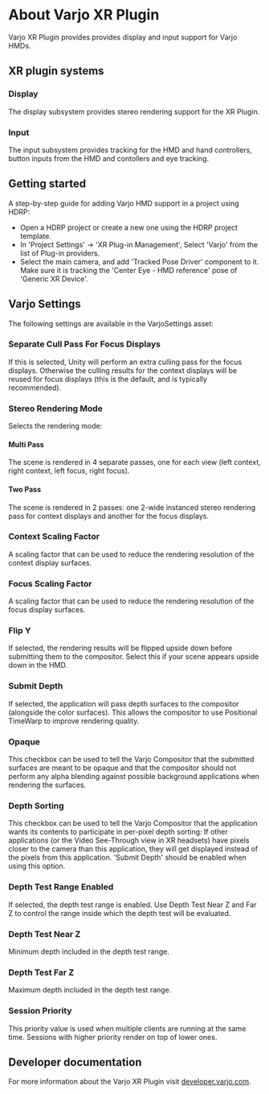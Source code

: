 # About Varjo XR Plugin

Varjo XR Plugin provides provides display and input support for Varjo HMDs.

## XR plugin systems

### Display

The display subsystem provides stereo rendering support for the XR Plugin.

### Input

The input subsystem provides tracking for the HMD and hand controllers, button inputs from the HMD and contollers and eye tracking. 

## Getting started

A step-by-step guide for adding Varjo HMD support in a project using HDRP:
- Open a HDRP project or create a new one using the HDRP project template.
- In 'Project Settings' -> 'XR Plug-in Management', Select 'Varjo' from the list of Plug-in providers.
- Select the main camera, and add 'Tracked Pose Driver' component to it. Make sure it is tracking the 'Center Eye - HMD reference' pose of 'Generic XR Device'.

## Varjo Settings

The following settings are available in the VarjoSettings asset:

### Separate Cull Pass For Focus Displays

If this is selected, Unity will perform an extra culling pass for the focus displays. Otherwise the culling results for the context displays will be reused for focus displays (this is the default, and is typically recommended).

### Stereo Rendering Mode

Selects the rendering mode:

#### Multi Pass

The scene is rendered in 4 separate passes, one for each view (left context, right context, left focus, right focus).

#### Two Pass

The scene is rendered in 2 passes: one 2-wide instanced stereo rendering pass for context displays and another for the focus displays.

### Context Scaling Factor

A scaling factor that can be used to reduce the rendering resolution of the context display surfaces.

### Focus Scaling Factor

A scaling factor that can be used to reduce the rendering resolution of the focus display surfaces.

### Flip Y

If selected, the rendering results will be flipped upside down before submitting them to the compositor. Select this if your scene appears upside down in the HMD.

### Submit Depth

If selected, the application will pass depth surfaces to the compositor (alongside the color surfaces). This allows the compositor to use Positional TimeWarp to improve rendering quality.

### Opaque

This checkbox can be used to tell the Varjo Compositor that the submitted surfaces are meant to be opaque and that the compositor should not perform any alpha blending against possible background applications when rendering the surfaces.

### Depth Sorting

This checkbox can be used to tell the Varjo Compositor that the application wants its contents to participate in per-pixel depth sorting: If other applications (or the Video See-Through view in XR headsets) have pixels closer to the camera than this application, they will get displayed instead of the pixels from this application. 'Submit Depth' should be enabled when using this option.

### Depth Test Range Enabled

If selected, the depth test range is enabled. Use Depth Test Near Z and Far Z to control the range inside which the depth test will be evaluated.

### Depth Test Near Z

Minimum depth included in the depth test range.

### Depth Test Far Z

Maximum depth included in the depth test range.

### Session Priority

This priority value is used when multiple clients are running at the same time. Sessions with higher priority render on top of lower ones.

## Developer documentation

For more information about the Varjo XR Plugin visit [developer.varjo.com](https://developer.varjo.com/docs/unity-xr-sdk/unity-xr-sdk).